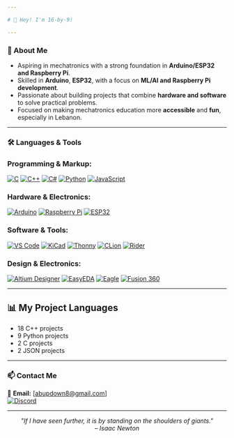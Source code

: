 ```yaml
---

# 👋 Hey! I'm 16-by-9!

---
```


### 🚀 About Me

-   Aspiring in mechatronics with a strong foundation in **Arduino/ESP32 and Raspberry Pi**.
-   Skilled in **Arduino**, **ESP32**, with a focus on **ML/AI and Raspberry Pi development**. 
-   Passionate about building projects that combine **hardware and software** to solve practical problems.    
-   Focused on making mechatronics education more **accessible** and **fun**, especially in Lebanon.   

---

### 🛠️ Languages & Tools

### **Programming & Markup:**
[![C](https://img.shields.io/badge/-C-00599C?style=flat&logo=c&logoColor=white)](https://en.cppreference.com/w/c)
[![C++](https://img.shields.io/badge/-C++-00599C?style=flat&logo=c%2B%2B&logoColor=white)](https://isocpp.org/)
[![C#](https://img.shields.io/badge/C%23-239120?style=flat&logo=c-sharp&logoColor=white)](https://learn.microsoft.com/en-us/dotnet/csharp/)
[![Python](https://img.shields.io/badge/-Python-3776AB?style=flat&logo=python&logoColor=white)](https://www.python.org/)
[![JavaScript](https://img.shields.io/badge/-JavaScript-F7DF1E?style=flat&logo=javascript&logoColor=black)](https://developer.mozilla.org/en-US/docs/Web/JavaScript)


### **Hardware & Electronics:**
[![Arduino](https://img.shields.io/badge/-Arduino-00979D?style=flat&logo=arduino&logoColor=white)](https://www.arduino.cc/)
[![Raspberry Pi](https://img.shields.io/badge/-Raspberry%20Pi-A22846?style=flat&logo=raspberry-pi&logoColor=white)](https://www.raspberrypi.org/)
[![ESP32](https://img.shields.io/badge/-ESP32-000000?style=flat&logo=esphome&logoColor=white)](https://www.espressif.com)


### **Software & Tools:**
[![VS Code](https://img.shields.io/badge/-VS%20Code-007ACC?style=flat&logo=visual-studio-code&logoColor=white)](https://code.visualstudio.com/)
[![KiCad](https://img.shields.io/badge/-KiCad-2C3E50?style=flat&logo=kicad&logoColor=white)](https://www.kicad.org/)
[![Thonny](https://img.shields.io/badge/Thonny-5F4BB6?style=flat&logo=thonny&logoColor=white)](https://thonny.org/)
[![CLion](https://img.shields.io/badge/CLion-000000?style=flat&logo=clion&logoColor=white)](https://www.jetbrains.com/clion/)
[![Rider](https://img.shields.io/badge/Rider-000000?style=flat&logo=rider&logoColor=white)](https://www.jetbrains.com/rider/)

### **Design & Electronics:**
[![Altium Designer](https://img.shields.io/badge/Altium%20Designer-00979D?style=for-the-badge&logo=altiumdesigner&logoColor=white)](https://www.altium.com)
[![EasyEDA](https://img.shields.io/badge/EasyEDA-0A192F?style=for-the-badge&logo=easyeda&logoColor=white)](https://easyeda.com)
[![Eagle](https://img.shields.io/badge/Eagle-FF6600?style=for-the-badge&logo=autodesk&logoColor=white)](https://www.autodesk.com/products/eagle/overview)
[![Fusion 360](https://img.shields.io/badge/Fusion%20360-FA7100?style=for-the-badge&logo=autodesk&logoColor=white)](https://www.autodesk.com/products/fusion-360)

---

## 📊 My Project Languages

<!--LANGUAGE_STATS_START-->
- 18 C++ projects
- 9 Python projects
- 2 C projects
- 2 JSON projects
<!--LANGUAGE_STATS_END-->

---

### 📫 Contact Me

📩 **Email:** [abupdown8@gmail.com]    
[![Discord](https://img.shields.io/badge/Discord-%237289DA?style=flat&logo=discord&logoColor=white)](https://discord.com/users/940337616430194820)

---

<p align="center"><i>"If I have seen further, it is by standing on the shoulders of giants."</i><br>– <i>Isaac Newton</i></p>
